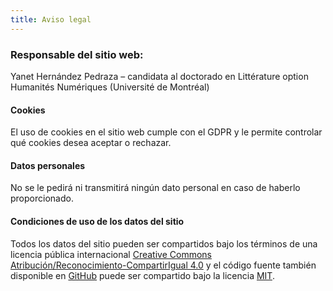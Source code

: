 ```yaml
---
title: Aviso legal
---
```


### Responsable del sitio web:

Yanet Hernández Pedraza – candidata al doctorado en Littérature option Humanités Numériques (Université de Montréal)



#### Cookies

El uso de cookies en el sitio web cumple con el GDPR y le permite controlar qué cookies desea aceptar o rechazar.

#### Datos personales

No se le pedirá ni transmitirá ningún dato personal en caso de haberlo proporcionado.

#### Condiciones de uso de los datos del sitio

Todos los datos del sitio pueden ser compartidos bajo los términos de una licencia pública internacional [Creative Commons Atribución/Reconocimiento-CompartirIgual 4.0](https://creativecommons.org/licenses/by-sa/4.0/legalcode.es) y el código fuente también disponible en [GitHub](https://github.com/pippaJeanne/) puede ser compartido bajo la licencia [MIT](https://opensource.org/licenses/MIT).